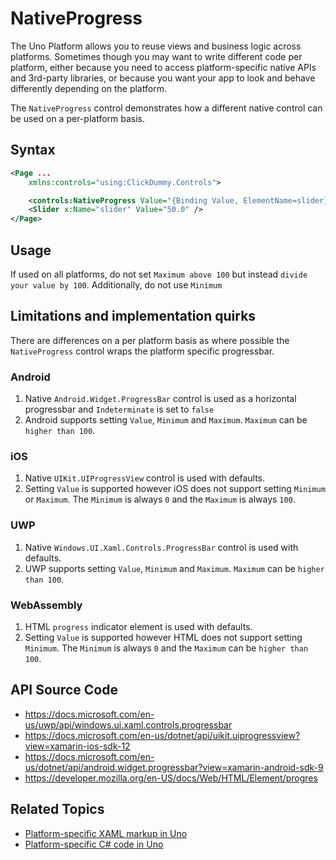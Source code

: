 # NativeProgress

The Uno Platform allows you to reuse views and business logic across platforms. Sometimes though you may want to write different code per platform, either because you need to access platform-specific native APIs and 3rd-party libraries, or because you want your app to look and behave differently depending on the platform.

The `NativeProgress` control demonstrates how a different native control can be used on a per-platform basis.

## Syntax

```xml
<Page ...
    xmlns:controls="using:ClickDummy.Controls">

    <controls:NativeProgress Value="{Binding Value, ElementName=slider}" />
    <Slider x:Name="slider" Value="50.0" />
</Page>
```

## Usage

If used on all platforms, do not set `Maximum above 100` but instead `divide your value by 100`. Additionally, do not use `Minimum`

## Limitations and implementation quirks

There are differences on a per platform basis as where possible the `NativeProgress` control wraps the platform specific progressbar.

### Android

1. Native `Android.Widget.ProgressBar` control is used as a horizontal progressbar and `Indeterminate` is set to `false`
1. Android supports setting `Value`, `Minimum` and  `Maximum`. `Maximum` can be `higher than 100`.

### iOS

1. Native `UIKit.UIProgressView` control is used with defaults.
1. Setting `Value` is supported however iOS does not support setting `Minimum` or `Maximum`. The `Minimum` is always `0` and the `Maximum` is always `100`.

### UWP

1. Native `Windows.UI.Xaml.Controls.ProgressBar` control is used with defaults.
1. UWP supports setting `Value`, `Minimum` and  `Maximum`. `Maximum` can be `higher than 100`.

### WebAssembly

1. HTML `progress` indicator element is used with defaults.
1. Setting `Value` is supported however HTML does not support setting `Minimum`. The `Minimum` is always `0` and the `Maximum` can be `higher than 100`.

## API Source Code

- https://docs.microsoft.com/en-us/uwp/api/windows.ui.xaml.controls.progressbar
- https://docs.microsoft.com/en-us/dotnet/api/uikit.uiprogressview?view=xamarin-ios-sdk-12
- https://docs.microsoft.com/en-us/dotnet/api/android.widget.progressbar?view=xamarin-android-sdk-9
- https://developer.mozilla.org/en-US/docs/Web/HTML/Element/progres

## Related Topics

- [Platform-specific XAML markup in Uno](https://platform.uno/docs/articles/platform-specific-xaml.html)
- [Platform-specific C# code in Uno](https://platform.uno/docs/articles/platform-specific-csharp.html)
